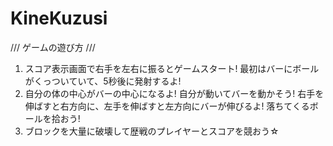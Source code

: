# KineKuzusi

/// ゲームの遊び方 ///
1. スコア表示画面で右手を左右に振るとゲームスタート! 最初はバーにボールがくっついていて、5秒後に発射するよ!
2. 自分の体の中心がバーの中心になるよ! 自分が動いてバーを動かそう!
右手を伸ばすと右方向に、左手を伸ばすと左方向にバーが伸びるよ! 落ちてくるボールを拾おう!
4. ブロックを大量に破壊して歴戦のプレイヤーとスコアを競おう☆
